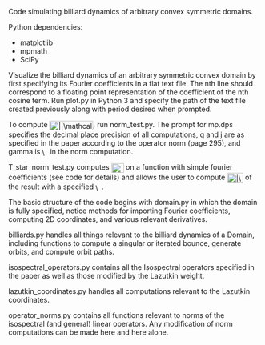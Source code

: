 Code simulating billiard dynamics of arbitrary convex symmetric domains.

Python dependencies:
 - matplotlib
 - mpmath
 - SciPy

Visualize the billiard dynamics of an arbitrary symmetric convex
domain by first specifying its Fourier coefficients in a flat text
file. The nth line should correspond to a floating point
representation of the coefficient of the nth cosine term. Run plot.py
in Python 3 and specify the path of the text file created previously
along with period desired when prompted.

To compute <img src="http://www.sciweavers.org/tex2img.php?eq=%7C%7C%5Cmathcal%7BT%7D_%7B%2A_R%7D%20-%20Id%7C%7C_%5Cgamma&bc=White&fc=Black&im=jpg&fs=12&ff=ccfonts,eulervm&edit=0" align="center" border="0" alt="||\mathcal{T}_{*_R} - Id||_\gamma" width="87" height="19" />, run norm_test.py. The prompt
for mp.dps specifies the decimal place precision of all computations,
q and j are as specified in the paper according to the operator norm
(page 295), and gamma is <img src="http://www.sciweavers.org/tex2img.php?eq=%5Cgamma&bc=White&fc=Black&im=jpg&fs=12&ff=ccfonts,eulervm&edit=0" align="center" border="0" alt="\gamma" width="12" height="14" /> in the norm computation.

T_star_norm_test.py computes <img src="http://www.sciweavers.org/tex2img.php?eq=%5Cmathcal%7BT%7D_%7B%2A_R%7D&bc=White&fc=Black&im=jpg&fs=12&ff=ccfonts,eulervm&edit=0" align="center" border="0" alt="\mathcal{T}_{*_R}" width="25" height="19" /> on a function with simple
fourier coefficients (see code for details) and allows the user to
compute <img src="http://www.sciweavers.org/tex2img.php?eq=%7C%5Ccdot%7C_%5Cgamma&bc=White&fc=Black&im=jpg&fs=12&ff=ccfonts,eulervm&edit=0" align="center" border="0" alt="|\cdot|_\gamma" width="32" height="19" /> of the result with a specified <img src="http://www.sciweavers.org/tex2img.php?eq=%5Cgamma&bc=White&fc=Black&im=jpg&fs=12&ff=ccfonts,eulervm&edit=0" align="center" border="0" alt="\gamma" width="12" height="14" />.

The basic structure of the code begins with domain.py in which the
domain is fully specified, notice methods for importing Fourier
coefficients, computing 2D coordinates, and various relevant
derivatives.

billiards.py handles all things relevant to the billiard dynamics of a
Domain, including functions to compute a singular or iterated bounce,
generate orbits, and compute orbit paths.

isospectral_operators.py contains all the Isospectral operators
specified in the paper as well as those modified by the Lazutkin
weight.

lazutkin_coordinates.py handles all computations relevant to the
Lazutkin coordinates.

operator_norms.py contains all functions relevant to norms of the
isospectral (and general) linear operators. Any modification of norm
computations can be made here and here alone.
